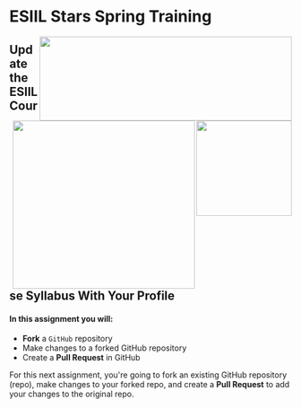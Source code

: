 # **ESIIL Stars Spring Training**
<img align="right" width="450" height="150" src="https://cires.colorado.edu/sites/all/themes/CIRES_Bootstrap/icons/cires/cires-triplet-new-new_1.png">

<img align="right" width="170" height="170" src="https://pbs.twimg.com/profile_images/1102342372438925312/64xKJFPk_400x400.png">

<img align="right" width="325" height="300" src="https://pbs.twimg.com/profile_images/1537109064093532160/mG03dW9G_400x400.jpg">



## Update the ESIIL Course Syllabus With Your Profile

#### In this assignment you will: 
* **Fork** a `GitHub` repository
* Make changes to a forked GitHub repository
* Create a **Pull Request** in GitHub

For this next assignment, you're going to fork an existing GitHub repository (repo), make changes to your forked repo, and create a 
**Pull Request** to add your changes to the original repo.
